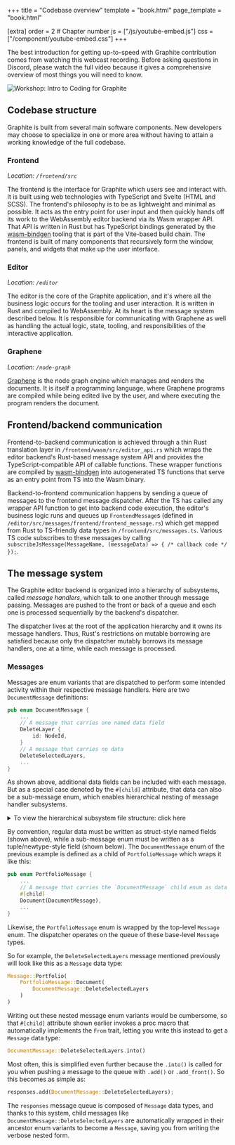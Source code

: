 +++
title = "Codebase overview"
template = "book.html"
page_template = "book.html"

[extra]
order = 2 # Chapter number
js = ["/js/youtube-embed.js"]
css = ["/component/youtube-embed.css"]
+++

The best introduction for getting up-to-speed with Graphite contribution comes from watching this webcast recording. Before asking questions in Discord, please watch the full video because it gives a comprehensive overview of most things you will need to know.

<div class="youtube-embed aspect-16x9">
	<img data-youtube-embed="vUzIeg8frh4" src="https://static.graphite.rs/content/volunteer/guide/workshop-intro-to-coding-for-graphite-youtube.avif" onerror="this.onerror = null; this.src = this.src.replace('.avif', '.png')" alt="Workshop: Intro to Coding for Graphite" />
</div>

<!-- ## Tech stack -->
<!-- - rustc: Compiler for node graph generics and custom nodes -->
<!-- - rust-gpu: Compiler backend to generate compute shaders from Rust source code -->
<!-- - wgpu: Portable graphics API for running compute shaders on desktop and web -->
<!-- - Tauri: lightweight desktop web UI shell while the backend runs natively (experimental) -->
<!-- - Vello: GPU-accelerated vector graphics renderer -->
<!-- - COSMIC Text: Text shaping and typesetting -->
<!-- - Wasmer or Wasmtime: Portable, sandboxed runtime for custom nodes -->
<!-- - Tokio: parallelized job execution in the node graph pipeline -->
<!-- - Xilem: High-performance native UI framework, to replace Tauri when ready -->

## Codebase structure

Graphite is built from several main software components. New developers may choose to specialize in one or more area without having to attain a working knowledge of the full codebase.

### Frontend

*Location: `/frontend/src`*

The frontend is the interface for Graphite which users see and interact with. It is built using web technologies with TypeScript and Svelte (HTML and SCSS). The frontend's philosophy is to be as lightweight and minimal as possible. It acts as the entry point for user input and then quickly hands off its work to the WebAssembly editor backend via its Wasm wrapper API. That API is written in Rust but has TypeScript bindings generated by the [wasm-bindgen](https://github.com/rustwasm/wasm-bindgen) tooling that is part of the Vite-based build chain. The frontend is built of many components that recursively form the window, panels, and widgets that make up the user interface.

### Editor

*Location: `/editor`*

The editor is the core of the Graphite application, and it's where all the business logic occurs for the tooling and user interaction. It is written in Rust and compiled to WebAssembly. At its heart is the message system described below. It is responsible for communicating with Graphene as well as handling the actual logic, state, tooling, and responsibilities of the interactive application.

### Graphene

*Location: `/node-graph`*

[Graphene](../graphene/) is the node graph engine which manages and renders the documents. It is itself a programming language, where Graphene programs are compiled while being edited live by the user, and where executing the program renders the document.

## Frontend/backend communication

Frontend-to-backend communication is achieved through a thin Rust translation layer in `/frontend/wasm/src/editor_api.rs` which wraps the editor backend's Rust-based message system API and provides the TypeScript-compatible API of callable functions. These wrapper functions are compiled by [wasm-bindgen](https://github.com/rustwasm/wasm-bindgen) into autogenerated TS functions that serve as an entry point from TS into the Wasm binary.

Backend-to-frontend communication happens by sending a queue of messages to the frontend message dispatcher. After the TS has called any wrapper API function to get into backend code execution, the editor's business logic runs and queues up `FrontendMessage`s (defined in `/editor/src/messages/frontend/frontend_message.rs`) which get mapped from Rust to TS-friendly data types in `/frontend/src/messages.ts`. Various TS code subscribes to these messages by calling `subscribeJsMessage(MessageName, (messageData) => { /* callback code */ });`.

## The message system

The Graphite editor backend is organized into a hierarchy of subsystems, called *message handlers*, which talk to one another through message passing. Messages are pushed to the front or back of a queue and each one is processed sequentially by the backend's dispatcher.

The dispatcher lives at the root of the application hierarchy and it owns its message handlers. Thus, Rust's restrictions on mutable borrowing are satisfied because only the dispatcher mutably borrows its message handlers, one at a time, while each message is processed.

### Messages

Messages are enum variants that are dispatched to perform some intended activity within their respective message handlers. Here are two `DocumentMessage` definitions:
```rs
pub enum DocumentMessage {
	...
	// A message that carries one named data field
	DeleteLayer {
		id: NodeId,
	}
	// A message that carries no data
	DeleteSelectedLayers,
	...
}
```

As shown above, additional data fields can be included with each message. But as a special case denoted by the `#[child]` attribute, that data can also be a sub-message enum, which enables hierarchical nesting of message handler subsystems.

<details>
<summary>To view the hierarchical subsystem file structure: click here</summary>

<!--
Generated with:
cd editor/src/messages
tree -P '*_message.rs|*_message_handler.rs|*_tool.rs' --prune
Then the first line's "." was replaced with "messages"
-->

```
messages
├── broadcast
│   ├── broadcast_message.rs
│   └── broadcast_message_handler.rs
├── debug
│   ├── debug_message.rs
│   └── debug_message_handler.rs
├── dialog
│   ├── dialog_message.rs
│   ├── dialog_message_handler.rs
│   ├── export_dialog
│   │   ├── export_dialog_message.rs
│   │   └── export_dialog_message_handler.rs
│   ├── new_document_dialog
│   │   ├── new_document_dialog_message.rs
│   │   └── new_document_dialog_message_handler.rs
│   └── preferences_dialog
│       ├── preferences_dialog_message.rs
│       └── preferences_dialog_message_handler.rs
├── frontend
│   └── frontend_message.rs
├── globals
│   ├── globals_message.rs
│   └── globals_message_handler.rs
├── input_mapper
│   ├── input_mapper_message.rs
│   ├── input_mapper_message_handler.rs
│   └── key_mapping
│       ├── key_mapping_message.rs
│       └── key_mapping_message_handler.rs
├── input_preprocessor
│   ├── input_preprocessor_message.rs
│   └── input_preprocessor_message_handler.rs
├── layout
│   ├── layout_message.rs
│   └── layout_message_handler.rs
├── portfolio
│   ├── document
│   │   ├── document_message.rs
│   │   ├── document_message_handler.rs
│   │   ├── graph_operation
│   │   │   ├── graph_operation_message.rs
│   │   │   └── graph_operation_message_handler.rs
│   │   ├── navigation
│   │   │   ├── navigation_message.rs
│   │   │   └── navigation_message_handler.rs
│   │   ├── node_graph
│   │   │   ├── node_graph_message.rs
│   │   │   └── node_graph_message_handler.rs
│   │   ├── overlays
│   │   │   ├── overlays_message.rs
│   │   │   └── overlays_message_handler.rs
│   │   └── properties_panel
│   │       ├── properties_panel_message.rs
│   │       └── properties_panel_message_handler.rs
│   ├── menu_bar
│   │   ├── menu_bar_message.rs
│   │   └── menu_bar_message_handler.rs
│   ├── portfolio_message.rs
│   └── portfolio_message_handler.rs
├── preferences
│   ├── preferences_message.rs
│   └── preferences_message_handler.rs
├── tool
│   ├── tool_message.rs
│   ├── tool_message_handler.rs
│   ├── tool_messages
│   │   ├── artboard_tool.rs
│   │   ├── brush_tool.rs
│   │   ├── ellipse_tool.rs
│   │   ├── eyedropper_tool.rs
│   │   ├── fill_tool.rs
│   │   ├── freehand_tool.rs
│   │   ├── gradient_tool.rs
│   │   ├── line_tool.rs
│   │   ├── navigate_tool.rs
│   │   ├── path_tool.rs
│   │   ├── pen_tool.rs
│   │   ├── polygon_tool.rs
│   │   ├── rectangle_tool.rs
│   │   ├── select_tool.rs
│   │   ├── spline_tool.rs
│   │   └── text_tool.rs
│   └── transform_layer
│       ├── transform_layer_message.rs
│       └── transform_layer_message_handler.rs
└── workspace
    ├── workspace_message.rs
    └── workspace_message_handler.rs
```

</details>

By convention, regular data must be written as struct-style named fields (shown above), while a sub-message enum must be written as a tuple/newtype-style field (shown below). The `DocumentMessage` enum of the previous example is defined as a child of `PortfolioMessage` which wraps it like this:

```rs
pub enum PortfolioMessage {
	...
	// A message that carries the `DocumentMessage` child enum as data
	#[child]
	Document(DocumentMessage),
	...
}
```

Likewise, the `PortfolioMessage` enum is wrapped by the top-level `Message` enum. The dispatcher operates on the queue of these base-level `Message` types.

So for example, the `DeleteSelectedLayers` message mentioned previously will look like this as a `Message` data type:

```rs
Message::Portfolio(
	PortfolioMessage::Document(
		DocumentMessage::DeleteSelectedLayers
	)
)
```

Writing out these nested message enum variants would be cumbersome, so that `#[child]` attribute shown earlier invokes a proc macro that automatically implements the `From` trait, letting you write this instead to get a `Message` data type:

```rs
DocumentMessage::DeleteSelectedLayers.into()
```

Most often, this is simplified even further because the `.into()` is called for you when pushing a message to the queue with `.add()` or `.add_front()`. So this becomes as simple as:

```rs
responses.add(DocumentMessage::DeleteSelectedLayers);
```

The `responses` message queue is composed of `Message` data types, and thanks to this system, child messages like `DocumentMessage::DeleteSelectedLayers` are automatically wrapped in their ancestor enum variants to become a `Message`, saving you from writing the verbose nested form.
